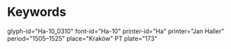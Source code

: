 # Keywords
glyph-id="Ha-10_0310"
font-id="Ha-10"
printer-id="Ha"
printer="Jan Haller"
period="1505–1525"
place="Kraków"
PT plate="173"
